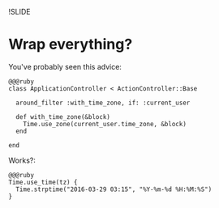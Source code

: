 !SLIDE

# Wrap everything?

You've probably seen this advice:

    @@@ruby
    class ApplicationController < ActionController::Base

      around_filter :with_time_zone, if: :current_user

      def with_time_zone(&block)
        Time.use_zone(current_user.time_zone, &block)
      end

    end

Works?:

    @@@ruby
    Time.use_time(tz) {
      Time.strptime("2016-03-29 03:15", "%Y-%m-%d %H:%M:%S")
    }


